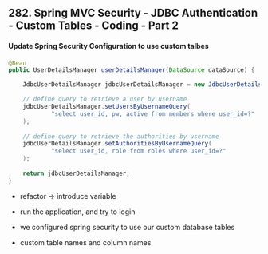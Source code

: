## 282. Spring MVC Security - JDBC Authentication - Custom Tables - Coding - Part 2

#### Update Spring Security Configuration to use custom talbes 

```java
@Bean
public UserDetailsManager userDetailsManager(DataSource dataSource) {

    JdbcUserDetailsManager jdbcUserDetailsManager = new JdbcUserDetailsManager(dataSource);

    // define query to retrieve a user by username 
    jdbcUserDetailsManager.setUsersByUsernameQuery(
            "select user_id, pw, active from members where user_id=?"
    );
    
    // define query to retrieve the authorities by username 
    jdbcUserDetailsManager.setAuthoritiesByUsernameQuery(
            "select user_id, role from roles where user_id=?"
    );
    
    return jdbcUserDetailsManager;
}

```
* refactor -> introduce variable 

* run the application, and try to login 
* we configured spring security to use our custom database tables 
* custom table names and column names 

